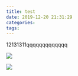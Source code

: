 ```yaml
---
title: test
date: 2019-12-20 21:31:29
categories:
tags:
---
```

12131311qqqqqqqqqqqqq

![](2020-03-16-23-36-50.png)

![](2020-03-16-23-37-25.png)